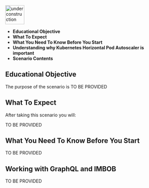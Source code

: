  <img src="http://www.gosc.org/_Media/under-construction-yellow-d_med.png" width="60" alt="under construction" />

 * **Educational Objective**
 * **What To Expect**
 * **What You Need To Know Before You Start**
 * **Understanding why Kubernetes Horizontal Pod Autoscaler is important**
 * **Scenario Contents**
 
 
<a name="eductional-objective"></a>
## Educational Objective
The purpose of the scenario is TO BE PROVIDED

<a name="what-to-expect"></a>
## What To Expect

After taking this scenario you will:

TO BE PROVIDED

<a name="what-you-need"></a>
## What You Need To Know Before You Start

TO BE PROVIDED

<a name="understanding"></a>
## Working with GraphQL and IMBOB

TO BE PROVIDED